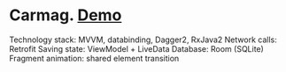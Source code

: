 # Carmag. [Demo](https://appetize.io/app/t3103uj97q025w9ck0aa38q12w)
Technology stack: MVVM, databinding, Dagger2, RxJava2
Network calls: Retrofit
Saving state: ViewModel + LiveData
Database: Room (SQLite)
Fragment animation: shared element transition
